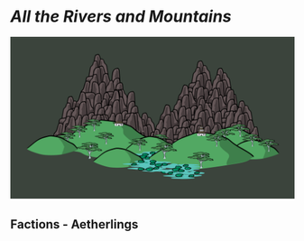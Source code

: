 # _All the Rivers and Mountains_

![Header|40](/content/media/rpg/header.png)

## Factions - Aetherlings